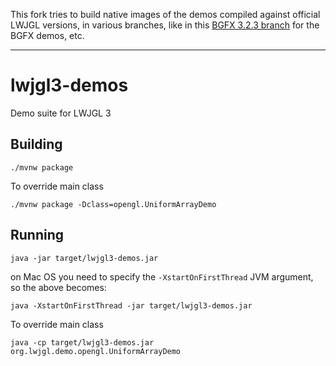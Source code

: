 This fork tries to build native images of the demos compiled against official LWJGL versions,
in various branches, like in this
[BGFX 3.2.3 branch](https://github.com/chirontt/lwjgl3-demos/tree/3.2.3_bgfx_native_image) for the BGFX demos, etc.

-----

# lwjgl3-demos
Demo suite for LWJGL 3

## Building

    ./mvnw package
    
To override main class

    ./mvnw package -Dclass=opengl.UniformArrayDemo

## Running

    java -jar target/lwjgl3-demos.jar

on Mac OS you need to specify the `-XstartOnFirstThread` JVM argument, so the above becomes:

    java -XstartOnFirstThread -jar target/lwjgl3-demos.jar

To override main class

    java -cp target/lwjgl3-demos.jar org.lwjgl.demo.opengl.UniformArrayDemo
